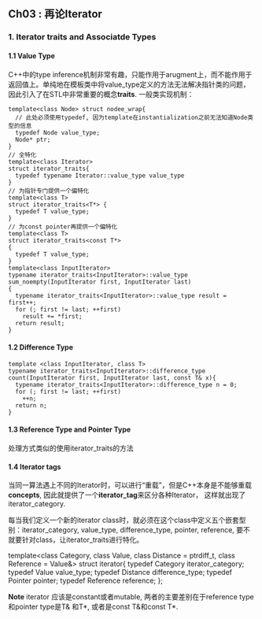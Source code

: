 ## Ch03 : 再论Iterator

### 1. Iterator traits and Associatde Types

#### 1.1 Value Type
C++中的type inference机制非常有趣，只能作用于arugment上，而不能作用于返回值上。单纯地在模板类中将value_type定义的方法无法解决指针类的问题，因此引入了在STL中非常重要的概念**traits**.
一般类实现机制：


    template<class Node> struct nodee_wrap{
      // 此处必须使用typedef, 因为template在instantialization之前无法知道Node类型的信息
      typedef Node value_type;
      Node* ptr;
    }
    // 全特化
    template<class Iterator>
    struct iterator_traits{
      typedef typename Iterator::value_type value_type
    }
    // 为指针专门提供一个偏特化
    template<class T>
    struct iterator_traits<T*> {
      typedef T value_type;
    }
    // 为const pointer再提供一个偏特化
    template<class T>
    struct iterator_traits<const T*>
    {
      typedef T value_type;
    }
    template<class InputIterator>
    typename iterator_traits<InputIterator>::value_type sum_noempty(InputIterator first, InputIterator last)
    {
      typename iterator_traits<InputIterator>::value_type result = first++;
      for (; first != last; ++first)
        result += *first;
      return result;
    }

#### 1.2 Difference Type

    template <class InputIterator, class T>
    typename iterator_traits<InputIterator>::difference_type
    count(InputIterator first, InputIterator last, const T& x){
      typename iterator_traits<InputIterator>::difference_type n = 0;
      for (; first != last; ++first)
        ++n;
      return n;
    }

#### 1.3 Reference Type and Pointer Type
处理方式类似的使用iterator_traits的方法

#### 1.4 Iterator tags
当同一算法遇上不同的Iterator时，可以进行“重载”，但是C++本身是不能够重载**concepts**, 因此就提供了一个**iterator_tag**来区分各种Iterator， 这样就出现了iterator_category.

每当我们定义一个新的iterator class时，就必须在这个class中定义五个嵌套型别：iterator_category, value_type, difference_type, pointer, reference, 要不就要针对class，让iterator_traits进行特化。


template<class Category, class Value, class Distance = ptrdiff_t, class Reference = Value&>
struct iterator{
  typedef Category iterator_category;
  typedef Value value_type;
  typedef Distance difference_type;
  typedef Pointer pointer;
  typedef Reference reference;
};

**Note** iterator 应该是constant或者mutable, 两者的主要差别在于reference type和pointer type是T& 和T*, 或者是const T&和const T*.
